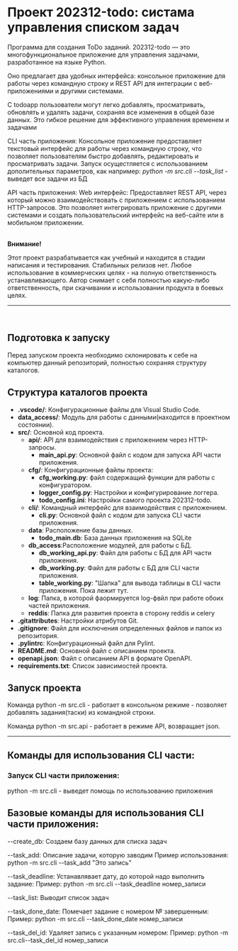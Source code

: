 # Проект 202312-todo: систама управления списком задач
 Программа для создания ToDo заданий.
 202312-todo — это многофункциональное приложение для управления задачами, разработанное на языке Python. 
 
 Оно предлагает два удобных интерфейса: консольное приложение для работы через командную строку и REST API для интеграции с веб-приложениями и другими системами.

С todoapp пользователи могут легко добавлять, просматривать, обновлять и удалять задачи, сохраняя все изменения в общей базе данных. Это гибкое решение для эффективного управления временем и задачами

CLI часть приложения:
 Консольное приложение  предоставляет текстовый интерфейс для работы через командную строку, что позволяет пользователям быстро добавлять, редактировать и просматривать задачи. Запуск осущестляется с использованием дополительных параметров, как например:  <i>python -m src.cli --task_list</i> - выведет все задачи из БД

API часть приложения:
 Web интерфейс: Предоставляет REST API, через который можно взаимодействовать с приложением с использованием HTTP-запросов. Это позволяет интегрировать приложение с другими системами и создать пользовательский интерфейс на веб-сайте или в мобильном приложении.

<br>
<b>Внимание!</b>

Этот проект разрабатывается как учебный и находится в стадии написания и тестирования. Стабильных релизов нет. Любое использование в коммерческих целях - на полную ответственность устанавливающего. Автор снимает с себя полностью какую-либо ответственность, при скачивании и использовании продукта в боевых целях.

---
<br>

## Подготовка к запуску

Перед запуском проекта необходимо склонировать к себе на компьютер данный репозиторий, полностью сохраняя структуру каталогов.

## Структура каталогов проекта

 - **.vscode/**: Конфигурационные файлы для Visual Studio Code.
 - **data_access/**: Модуль для работы с данными(находится в проектном состоянии).
 - **src/**: Основной код проекта.
    - **api/**: API для взаимодействия с приложением через HTTP-запросы.
        - **main_api.py**: Основной файл с кодом для запуска API части приложения.
    - **cfg/**: Конфигурационные файлы проекта:
        - **cfg_working.py**: файл содержащий функции для работы с конфигуратором.
        - **logger_config.py**: Настройки и конфигурирование логгера.
        - **todo_config.ini**: Настройки самого проекта 202312-todo.
    - **cli/**: Командный интерфейс для взаимодействия с приложением.
        - **cli.py**: Основной файл с кодом для запуска CLI части приложения.
    - **data**: Расположение базы данных.
        - **todo_main.db**: База данных приложения на SQLite
    - **db_access**:Расположение модулей, для работы с БД.
        - **db_working_api.py**: Файл для работы с БД для API части приложения.
        - **db_working.py**: Файл для работы с БД для CLI части приложения.
        - **table_working.py**: "Шапка" для вывода таблицы в CLI части приложения. Пока лежит тут. 
    - **log**: Папка, в которой фаормируется log-фвйл при работе обоих частей приложения.
    - **reddis**: Папка для развития проекта в сторону reddis и celery
 - **.gitattributes**: Настройки атрибутов Git. 
 - **.gitignore**: Файл для исключения определенных файлов и папок из репозитория. 
 - **.pylintrc**: Конфигурационный файл для Pylint. 
 - **README.md**: Основной файл с описанием проекта. 
 - **openapi.json**: Файл с описанием API в формате OpenAPI. 
 - **requirements.txt**: Список зависимостей проекта. 
 

## Запуск проекта

Команда python -m src.cli - работает в консольном режиме - позволяет добавлять задания(таски) из командной строки.

Команда python -m src.api - работает в режиме API, возвращает json. 
 

---

## Команды для использования CLI части:

### Запуск CLI части приложения:
 
 python -m src.cli - выведет помощь по использованию приложения


## Базовые команды для использования CLI части приложения:

--create_db: Создаем базу данных для списка задач

--task_add: Описание задачи, которую заводим
    Пример использования:  python -m src.cli --task_add "Это запись" 

--task_deadline: Устанавлявает дату, до которой надо выполнить задание:
    Пример: python -m src.cli --task_deadline номер_записи

--task_list: Выводит список задач

--task_done_date: Помечает задание с номером № завершенным:
    Пример: python -m src.cli --task_done_date номер_записи

--task_del_id: Удаляет запись с указанным номером:
    Пример: python -m src.cli--task_del_id номер_записи